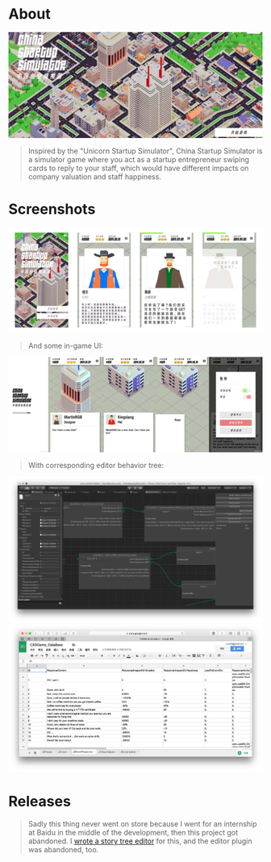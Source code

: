 # About
![](banner.jpg)

> Inspired by the "Unicorn Startup Simulator", China Startup Simulator is a simulator game where you act as a startup entrepreneur swiping cards to reply to your staff, which would have different impacts on company valuation and staff happiness.

# Screenshots

![](screenshot1.jpg)

> And some in-game UI:

![](screenshot2.jpg)

> With corresponding editor behavior tree:

![](unity-editor.png)
![](cssdatabase.png)

# Releases
> Sadly this thing never went on store because I went for an internship at Baidu in the middle of the development, then this project got abandoned. I [wrote a story tree editor](https://www.justzht.com/css-cetacea-dev-blog/) for this, and the editor plugin was abandoned, too.
